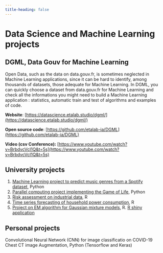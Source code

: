 ```yaml
---
title-heading: false
---
```


# Data Science and Machine Learning projects

## DGML, Data Gouv for Machine Learning

Open Data, such as the data on data.gouv.fr, is sometimes neglected in Machine Learning applications, since it can be hard to identify, among thousands of datasets, those adequate for Machine Learning. In DGML, you can quickly choose a dataset from data.gouv.fr for Machine Learning and check all the informations you might need to build a Machine Learning application : statistics, automatic train and test of algorithms and examples of code.

**Website**: [https://datascience.etalab.studio/dgml/](https://datascience.etalab.studio/dgml/)

**Open source code**: [https://github.com/etalab-ia/DGML](https://github.com/etalab-ia/DGML)

**Video (csv Conference):** [https://www.youtube.com/watch?v=BrbdvcVcI1Q&t=5s](https://www.youtube.com/watch?v=BrbdvcVcI1Q&t=5s)

## University projects

1. [Machine Learning project to predict music genres from a Spotify dataset](https://github.com/giuliasantarsieri/uni_projects/blob/main/machine_learning/predict_music_genres.ipynb), Python
2. [Parallel computing project implementing the Game of Life](https://github.com/giuliasantarsieri/uni_projects/blob/main/parallel_computing/game_of_life.py), Python
3. [Risk assessment on industrial data](https://giuliasantarsieri.github.io/uni_projects/docs/risk_evaluation.html), R
4. [Time series forecasting of household power consumption](https://giuliasantarsieri.github.io/uni_projects/docs/time_series_power_consumption), R
5. [Project on EM algorithm for Gaussian mixture models](https://giuliasantarsieri.github.io/uni_projects/docs/EM_project), R. [R shiny application](https://github.com/giuliasantarsieri/uni_projects/blob/main/rshiny_EM_algorithm/shiny_app.R)

## Personal projects

Convolutional Neural Network (CNN) for image classificatio on COVID-19 Chest CT image Augmentation, Python (Tensorflow and Keras)
